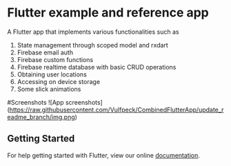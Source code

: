 # Flutter example and reference app
A Flutter app that implements various functionalities such as 
<ol>
  <li>State management through scoped model and rxdart</li>
  <li>Firebase email auth</li>
  <li>Firebase custom functions</li>
  <li>Firebase realtime database with basic CRUD operations</li>
  <li>Obtaining user locations</li>
  <li>Accessing on device storage</li>
  <li>Some slick animations</li>
</ol>

#Screenshots
![App screenshots] (https://raw.githubusercontent.com/Vulfpeck/CombinedFlutterApp/update_readme_branch/img.png)

## Getting Started

For help getting started with Flutter, view our online
[documentation](https://flutter.io/).
